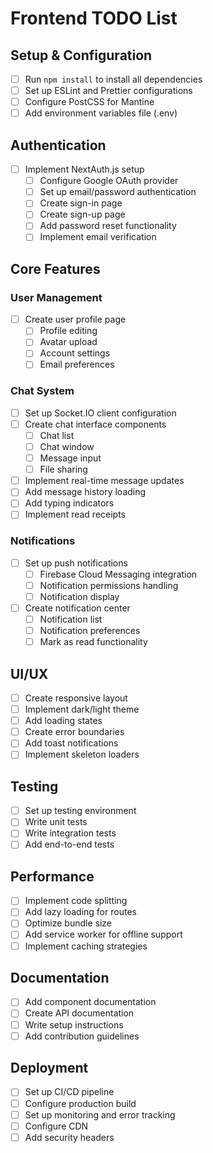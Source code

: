 # Frontend TODO List

## Setup & Configuration
- [ ] Run `npm install` to install all dependencies
- [ ] Set up ESLint and Prettier configurations
- [ ] Configure PostCSS for Mantine
- [ ] Add environment variables file (.env)

## Authentication
- [ ] Implement NextAuth.js setup
  - [ ] Configure Google OAuth provider
  - [ ] Set up email/password authentication
  - [ ] Create sign-in page
  - [ ] Create sign-up page
  - [ ] Add password reset functionality
  - [ ] Implement email verification

## Core Features
### User Management
- [ ] Create user profile page
  - [ ] Profile editing
  - [ ] Avatar upload
  - [ ] Account settings
  - [ ] Email preferences

### Chat System
- [ ] Set up Socket.IO client configuration
- [ ] Create chat interface components
  - [ ] Chat list
  - [ ] Chat window
  - [ ] Message input
  - [ ] File sharing
- [ ] Implement real-time message updates
- [ ] Add message history loading
- [ ] Add typing indicators
- [ ] Implement read receipts

### Notifications
- [ ] Set up push notifications
  - [ ] Firebase Cloud Messaging integration
  - [ ] Notification permissions handling
  - [ ] Notification display
- [ ] Create notification center
  - [ ] Notification list
  - [ ] Notification preferences
  - [ ] Mark as read functionality

## UI/UX
- [ ] Create responsive layout
- [ ] Implement dark/light theme
- [ ] Add loading states
- [ ] Create error boundaries
- [ ] Add toast notifications
- [ ] Implement skeleton loaders

## Testing
- [ ] Set up testing environment
- [ ] Write unit tests
- [ ] Write integration tests
- [ ] Add end-to-end tests

## Performance
- [ ] Implement code splitting
- [ ] Add lazy loading for routes
- [ ] Optimize bundle size
- [ ] Add service worker for offline support
- [ ] Implement caching strategies

## Documentation
- [ ] Add component documentation
- [ ] Create API documentation
- [ ] Write setup instructions
- [ ] Add contribution guidelines

## Deployment
- [ ] Set up CI/CD pipeline
- [ ] Configure production build
- [ ] Set up monitoring and error tracking
- [ ] Configure CDN
- [ ] Add security headers 